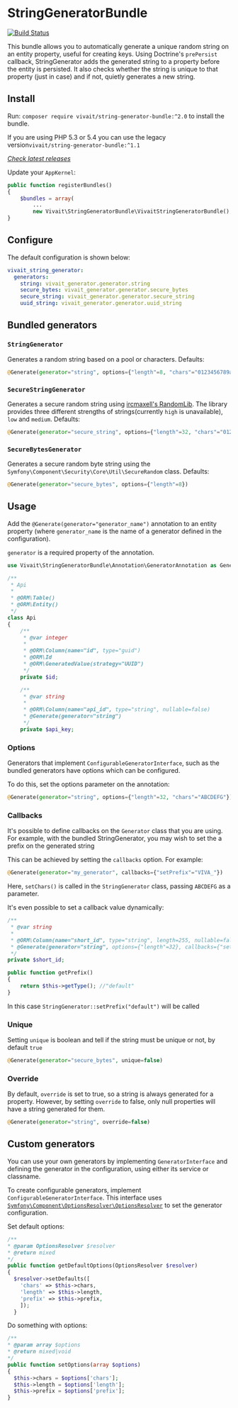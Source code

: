 # StringGeneratorBundle

[![Build Status](https://travis-ci.org/vivait/StringGeneratorBundle.svg?branch=master)](https://travis-ci.org/vivait/StringGeneratorBundle)

This bundle allows you to automatically generate a unique random string on an entity property, useful for
creating keys. Using Doctrine's `prePersist` callback, StringGenerator adds the generated string to a property
before the entity is persisted. It also checks whether the string is unique to that property (just in case) and if not, quietly
generates a new string.

## Install

Run: `composer require vivait/string-generator-bundle:^2.0` to install the bundle.

If you are using PHP 5.3 or 5.4 you can use the legacy version`vivait/string-generator-bundle:^1.1`

[*Check latest releases*](https://github.com/vivait/StringGeneratorBundle/releases)

Update your `AppKernel`:
```php
public function registerBundles()
{
    $bundles = array(
        ...
        new Vivait\StringGeneratorBundle\VivaitStringGeneratorBundle(),
}
```  
## Configure

The default configuration is shown below:

```yaml
vivait_string_generator:
  generators:
    string: vivait_generator.generator.string
    secure_bytes: vivait_generator.generator.secure_bytes
    secure_string: vivait_generator.generator.secure_string
    uuid_string: vivait_generator.generator.uuid_string
```

## Bundled generators

### `StringGenerator`
Generates a random string based on a pool or characters. Defaults:

```php
@Generate(generator="string", options={"length"=8, "chars"="0123456789abcdefghijklmnopqrstuvwxyzABCDEFGHIJKLMNOPQRSTUVWXYZ", "prefix"=""})
```

### `SecureStringGenerator`
Generates a secure random string using [ircmaxell's RandomLib](https://github.com/ircmaxell/RandomLib). The library provides three different strengths of
strings(currently `high` is unavailable), `low` and `medium`. Defaults:

```php
@Generate(generator="secure_string", options={"length"=32, "chars"="0123456789abcdefghijklmnopqrstuvwxyzABCDEFGHIJKLMNOPQRSTUVWXYZ", "strength"="medium"})
```

### `SecureBytesGenerator`
Generates a secure random byte string using the `Symfony\Component\Security\Core\Util\SecureRandom` class. Defaults:

```php
@Generate(generator="secure_bytes", options={"length"=8})
```

## Usage
Add the `@Generate(generator="generator_name")` annotation to an entity property
(where `generator_name` is the name of a generator defined in the configuration).

`generator` is a required property of the annotation.

```php
use Vivait\StringGeneratorBundle\Annotation\GeneratorAnnotation as Generate;

/**
 * Api
 *
 * @ORM\Table()
 * @ORM\Entity()
 */
class Api
{
    /**
     * @var integer
     *
     * @ORM\Column(name="id", type="guid")
     * @ORM\Id
     * @ORM\GeneratedValue(strategy="UUID")
     */
    private $id;

    /**
     * @var string
     *
     * @ORM\Column(name="api_id", type="string", nullable=false)
     * @Generate(generator="string")
     */
    private $api_key;
```

### Options

Generators that implement `ConfigurableGeneratorInterface`, such as the bundled generators have options which can be configured.

To do this, set the options parameter on the annotation:

```php
@Generate(generator="string", options={"length"=32, "chars"="ABCDEFG"})
```

### Callbacks

It's possible to define callbacks on the `Generator` class that you are using.
For example, with the bundled StringGenerator, you may wish to set the a prefix on the generated string

This can be achieved by setting the `callbacks` option. For example:

```php
@Generate(generator="my_generator", callbacks={"setPrefix"="VIVA_"})
```

Here, `setChars()` is called in the `StringGenerator` class, passing `ABCDEFG` as a parameter.

It's even possible to set a callback value dynamically:

```php
/**
 * @var string
 *
 * @ORM\Column(name="short_id", type="string", length=255, nullable=false)
 * @Generate(generator="string", options={"length"=32}, callbacks={"setPrefix"="getPrefix"})
 */
private $short_id;

public function getPrefix()
{
    return $this->getType(); //"default"
}
```

In this case `StringGenerator::setPrefix("default")` will be called


### Unique

Setting `unique` is boolean and tell if the string must be unique or not, by default `true`

```php
@Generate(generator="secure_bytes", unique=false)
```

### Override

By default, `override` is set to true, so a string is always generated for a property.
However, by setting `override` to false, only null properties will have a string generated for them.

```php
@Generate(generator="string", override=false)
```


## Custom generators
You can use your own generators by implementing `GeneratorInterface` and defining the generator in the configuration,
using either its service or classname.

To create configurable generators, implement `ConfigurableGeneratorInterface`. This interface uses
[`Symfony\Component\OptionsResolver\OptionsResolver`](http://symfony.com/doc/current/components/options_resolver.html) to set the generator configuration.

Set default options:

```php
/**
* @param OptionsResolver $resolver
* @return mixed
*/
public function getDefaultOptions(OptionsResolver $resolver)
{
  $resolver->setDefaults([
    'chars' => $this->chars,
    'length' => $this->length,
    'prefix' => $this->prefix,
    ]);
  }
  ```

Do something with options:

  ```php
  /**
  * @param array $options
  * @return mixed|void
  */
  public function setOptions(array $options)
  {
    $this->chars = $options['chars'];
    $this->length = $options['length'];
    $this->prefix = $options['prefix'];
  }
  ```
